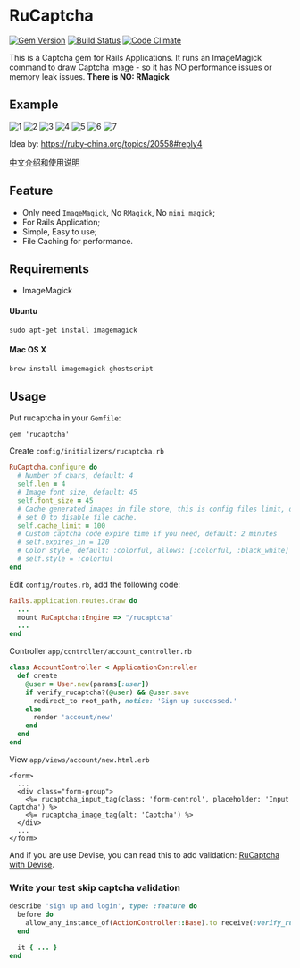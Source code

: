 # RuCaptcha

[![Gem Version](https://badge.fury.io/rb/rucaptcha.svg)](https://badge.fury.io/rb/rucaptcha)
[![Build Status](https://travis-ci.org/huacnlee/rucaptcha.svg)](https://travis-ci.org/huacnlee/rucaptcha)
[![Code Climate](https://codeclimate.com/github/huacnlee/rucaptcha/badges/gpa.svg)](https://codeclimate.com/github/huacnlee/rucaptcha)

This is a Captcha gem for Rails Applications. It runs an ImageMagick command to draw Captcha image - so it has NO performance issues or memory leak issues. **There is NO: RMagick**

## Example

![1](https://cloud.githubusercontent.com/assets/5518/15423974/b186b0d6-1eb2-11e6-9c0e-4cc3a66f32c8.png)
![2](https://cloud.githubusercontent.com/assets/5518/15423975/b1887b6e-1eb2-11e6-895f-5629f82697d3.png)
![3](https://cloud.githubusercontent.com/assets/5518/15423978/b18f08ee-1eb2-11e6-9670-c21dba290e04.png)
![4](https://cloud.githubusercontent.com/assets/5518/15423976/b18b6946-1eb2-11e6-8413-700ded157262.png)
![5](https://cloud.githubusercontent.com/assets/5518/15423977/b18e7c62-1eb2-11e6-96f7-5bd6981d4185.png)
![6](https://cloud.githubusercontent.com/assets/5518/15423979/b19175d4-1eb2-11e6-9417-7d496fb996b4.png)
![7](https://cloud.githubusercontent.com/assets/5518/15423980/b1caf944-1eb2-11e6-862e-78c0a9360b43.png)

Idea by: https://ruby-china.org/topics/20558#reply4

[中文介绍和使用说明](https://ruby-china.org/topics/27832)

## Feature

- Only need `ImageMagick`, No `RMagick`, No `mini_magick`;
- For Rails Application;
- Simple, Easy to use;
- File Caching for performance.

## Requirements

- ImageMagick

#### Ubuntu

```
sudo apt-get install imagemagick
```

#### Mac OS X

```bash
brew install imagemagick ghostscript
```

## Usage

Put rucaptcha in your `Gemfile`:

```
gem 'rucaptcha'
```

Create `config/initializers/rucaptcha.rb`

```rb
RuCaptcha.configure do
  # Number of chars, default: 4
  self.len = 4
  # Image font size, default: 45
  self.font_size = 45
  # Cache generated images in file store, this is config files limit, default: 100
  # set 0 to disable file cache.
  self.cache_limit = 100
  # Custom captcha code expire time if you need, default: 2 minutes
  # self.expires_in = 120
  # Color style, default: :colorful, allows: [:colorful, :black_white]
  # self.style = :colorful
end
```

Edit `config/routes.rb`, add the following code:

```rb
Rails.application.routes.draw do
  ...
  mount RuCaptcha::Engine => "/rucaptcha"
  ...
end
```

Controller `app/controller/account_controller.rb`

```rb
class AccountController < ApplicationController
  def create
    @user = User.new(params[:user])
    if verify_rucaptcha?(@user) && @user.save
      redirect_to root_path, notice: 'Sign up successed.'
    else
      render 'account/new'
    end
  end
end
```

View `app/views/account/new.html.erb`

```erb
<form>
  ...
  <div class="form-group">
    <%= rucaptcha_input_tag(class: 'form-control', placeholder: 'Input Captcha') %>
    <%= rucaptcha_image_tag(alt: 'Captcha') %>
  </div>
  ...
</form>
```

And if you are use Devise, you can read this to add validation: [RuCaptcha with Devise](https://github.com/huacnlee/rucaptcha/wiki/Working-with-Devise).

### Write your test skip captcha validation

```rb
describe 'sign up and login', type: :feature do
  before do
    allow_any_instance_of(ActionController::Base).to receive(:verify_rucaptcha?).and_return(true)
  end

  it { ... }
end
```
